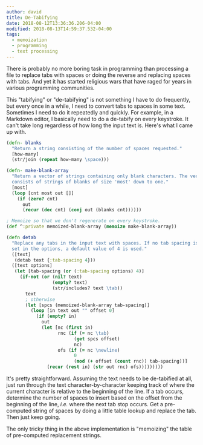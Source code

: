 ```yaml
---
author: david
title: De-Tabifying
date: 2018-08-12T13:36:36.206-04:00
modified: 2018-08-13T14:59:37.532-04:00
tags:
  - memoization
  - programming
  - text processing
---
```


There is probably no more boring task in programming than processing a file to replace tabs with spaces or doing the reverse and replacing spaces with tabs. And yet it has started religious wars that have raged for years in various programming communities.

This "tabifying" or "de-tabifying" is not something I have to do frequently, but every once in a while, I need to convert tabs to spaces in some text. Sometimes I need to do it repeatedly and quickly. For example, in a Markdown editor, I basically need to do a de-tabify on every keystroke. It can't take long regardless of how long the input text is. Here's what I came up with.

```clojure
(defn- blanks
  "Return a string consisting of the number of spaces requested."
  [how-many]
  (str/join (repeat how-many \space)))

(defn- make-blank-array
  "Return a vector of strings containing only blank characters. The vector
  consists of strings of blanks of size 'most' down to one."
  [most]
  (loop [cnt most out []]
    (if (zero? cnt)
      out
      (recur (dec cnt) (conj out (blanks cnt))))))

; Memoize so that we don't regenerate on every keystroke​.
(def ^:private memoized-blank-array (memoize make-blank-array))

(defn detab
  "Replace any tabs in the input text with spaces. If no tab spacing is
  set in the options, a default value of 4 is used."
  ([text]
   (detab text {:tab-spacing 4}))
  ([text options]
   (let [tab-spacing (or (:tab-spacing options) 4)]
     (if-not (or (nil? text)
                 (empty? text)
                 (str/includes? text \tab))
       text
       ; otherwise
       (let [spcs (memoized-blank-array tab-spacing)]
         (loop [in text out "" offset 0]
           (if (empty? in)
             out
             (let [nc (first in)
                   rnc (if (= nc \tab)
                         (get spcs offset)
                         nc)
                   ofs (if (= nc \newline)
                         0
                         (mod (+ offset (count rnc)) tab-spacing))]
               (recur (rest in) (str out rnc) ofs)))))))))

```

It's pretty straightforward. Assuming the text needs to be de-tabified at all, just run through the text character-by-character keeping track of where the current character is relative to the beginning of the line. If a tab occurs​, determine the number of spaces to insert based on the offset from the beginning of the line, _i.e._ where the next tab stop occurs. Get a pre-computed string of spaces by doing a little table lookup and replace the tab. Then just keep going.

The only tricky thing in the above implementation is "memoizing" the table of pre-computed replacement strings.